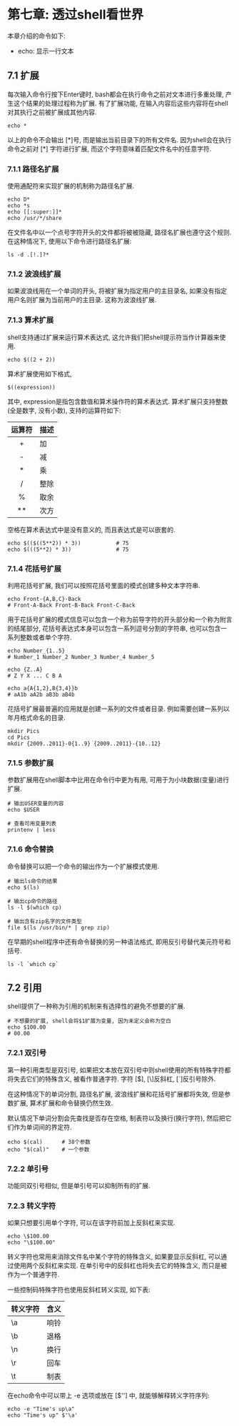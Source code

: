 # 第七章: 透过shell看世界 #

本章介绍的命令如下:

- echo: 显示一行文本

## 7.1 扩展 ##

每次输入命令行按下Enter键时, bash都会在执行命令之前对文本进行多重处理, 产生这个结果的处理过程称为扩展. 有了扩展功能, 在输入内容后这些内容将在shell对其执行之前被扩展成其他内容.

```
echo *
```
以上的命令不会输出 [\*]号, 而是输出当前目录下的所有文件名. 因为shell会在执行命令之前对 [\*] 字符进行扩展, 而这个字符意味着匹配文件名中的任意字符.

### 7.1.1 路径名扩展 ###

使用通配符来实现扩展的机制称为路径名扩展.

```
echo D*
echo *s
echo [[:super:]]*
echo /usr/*/share
```

在文件名中以一个点号字符开头的文件都将被被隐藏, 路径名扩展也遵守这个规则. 在这种情况下, 使用以下命令进行路径名扩展:

```
ls -d .[!.]?*
```

### 7.1.2 波浪线扩展 ###

如果波浪线用在一个单词的开头, 将被扩展为指定用户的主目录名, 如果没有指定用户名则扩展为当前用户的主目录. 这称为波浪线扩展.

### 7.1.3 算术扩展 ###

shell支持通过扩展来运行算术表达式, 这允许我们把shell提示符当作计算器来使用.

```
echo $((2 + 2))
```
算术扩展使用如下格式, 

```
$((expression))
```
其中, expression是指包含数值和算术操作符的算术表达式. 算术扩展只支持整数(全是数字, 没有小数), 支持的运算符如下:

| 运算符 | 描述 |
|:--:|:--|
| + | 加 |
| - | 减 |
| * | 乘 |
| / | 整除 |
| % | 取余 |
| ** | 次方 |

空格在算术表达式中是没有意义的, 而且表达式是可以嵌套的.

```
echo $(($((5**2)) * 3))           # 75
echo $(((5**2) * 3))              # 75
```

### 7.1.4 花括号扩展 ###

利用花括号扩展, 我们可以按照花括号里面的模式创建多种文本字符串.

```
echo Front-{A,B,C}-Back
# Front-A-Back Front-B-Back Front-C-Back
```
用于花括号扩展的模式信息可以包含一个称为前导字符的开头部分和一个称为附言的结尾部分, 花括号表达式本身可以包含一系列逗号分割的字符串, 也可以包含一系列整数或者单个字符.

```
echo Number_{1..5}
# Number_1 Number_2 Number_3 Number_4 Number_5

echo {Z..A}
# Z Y X ... C B A

echo a{A{1,2},B{3,4}}b
# aA1b aA2b aB3b aB4b
```

花括号扩展最普遍的应用就是创建一系列的文件或者目录. 例如需要创建一系列以年月格式命名的目录.

```
mkdir Pics
cd Pics
mkdir {2009..2011}-0{1..9} {2009..2011}-{10..12}
```

### 7.1.5 参数扩展 ###

参数扩展用在shell脚本中比用在命令行中更为有用, 可用于为小块数据(变量)进行扩展.

```
# 输出USER变量的内容
echo $USER

# 查看可用变量列表
printenv | less
```

### 7.1.6 命令替换 ###

命令替换可以把一个命令的输出作为一个扩展模式使用.

```
# 输出ls命令的结果
echo $(ls)

# 输出cp命令的路径
ls -l $(which cp)

# 输出含有zip名字的文件类型
file $(ls /usr/bin/* | grep zip)
```
在早期的shell程序中还有命令替换的另一种语法格式, 即用反引号替代美元符号和括号.

```
ls -l `which cp`
```

## 7.2 引用 ##

shell提供了一种称为引用的机制来有选择性的避免不想要的扩展.

```
# 不想要的扩展, shell会将$1扩展为变量, 因为未定义会称为空白
echo $100.00
# 00.00
```

### 7.2.1 双引号 ###

第一种引用类型是双引号, 如果把文本放在双引号中则shell使用的所有特殊字符都将失去它们的特殊含义, 被看作普通字符. 字符 [$], [\\]反斜杠, [`]反引号除外.

在这种情况下的单词分割, 路径名扩展, 波浪线扩展和花括号扩展都将失效, 但是参数扩展, 算术扩展和命令替换仍然生效.

默认情况下单词分割会先查找是否存在空格, 制表符以及换行(换行字符), 然后把它们作为单词间的界定符.

```
echo $(cal)      # 38个参数
echo "$(cal)"    # 一个参数
```

### 7.2.2 单引号 ###

功能同双引号相似, 但是单引号可以抑制所有的扩展.

### 7.2.3 转义字符 ###

如果只想要引用单个字符, 可以在该字符前加上反斜杠来实现.

```
echo \$100.00
echo "\$100.00"
```

转义字符也常用来消除文件名中某个字符的特殊含义, 如果要显示反斜杠, 可以通过使用两个反斜杠来实现. 在单引号中的反斜杠也将失去它的特殊含义, 而只是被作为一个普通字符.

一些控制码特殊字符也使用反斜杠转义实现, 如下表:

| 转义字符 | 含义 |
|:--|:--|
| \a | 响铃 |
| \b | 退格 |
| \n | 换行 |
| \r | 回车 |
| \t | 制表 |

在echo命令中可以带上 -e 选项或放在 [$''] 中, 就能够解释转义字符序列:

```
echo -e "Time's up\a"
echo "Time's up" $'\a'
```
